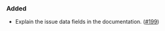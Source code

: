 <!--
A new scriv changelog fragment.

Uncomment the section that is right (remove the HTML comment wrapper).
For top level release notes, leave all the headers commented out.
-->

### Added

- Explain the issue data fields in the documentation. ([#199])

[#199]: https://github.com/bids-standard/bids-validator/pull/199

<!--
### Changed

- A bullet item for the Changed category.

-->
<!--
### Fixed

- A bullet item for the Fixed category.

-->
<!--
### Deprecated

- A bullet item for the Deprecated category.

-->
<!--
### Removed

- A bullet item for the Removed category.

-->
<!--
### Security

- A bullet item for the Security category.

-->
<!--
### Infrastructure

- A bullet item for the Infrastructure category.

-->
